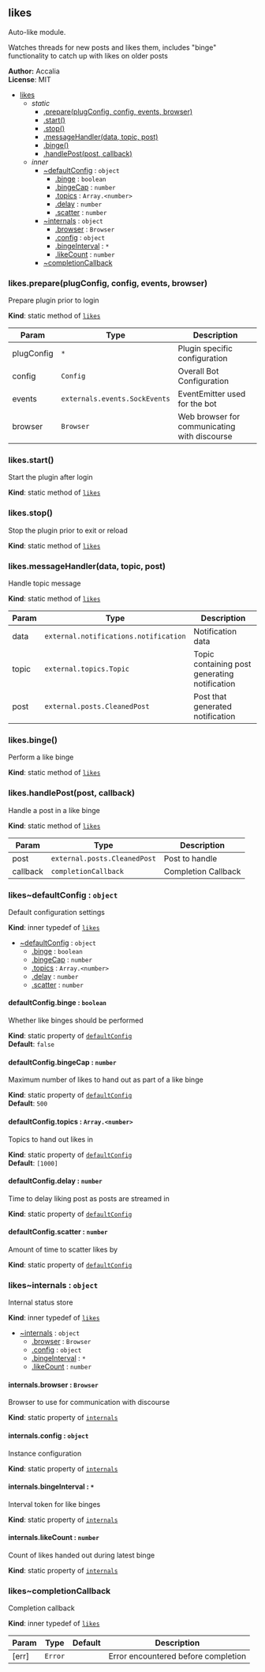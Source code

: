 <a name="module_likes"></a>
## likes
Auto-like module.

Watches threads for new posts and likes them, includes "binge" functionality to catch up with likes on older posts

**Author:** Accalia  
**License**: MIT  

* [likes](#module_likes)
  * _static_
    * [.prepare(plugConfig, config, events, browser)](#module_likes.prepare)
    * [.start()](#module_likes.start)
    * [.stop()](#module_likes.stop)
    * [.messageHandler(data, topic, post)](#module_likes.messageHandler)
    * [.binge()](#module_likes.binge)
    * [.handlePost(post, callback)](#module_likes.handlePost)
  * _inner_
    * [~defaultConfig](#module_likes..defaultConfig) : <code>object</code>
      * [.binge](#module_likes..defaultConfig.binge) : <code>boolean</code>
      * [.bingeCap](#module_likes..defaultConfig.bingeCap) : <code>number</code>
      * [.topics](#module_likes..defaultConfig.topics) : <code>Array.&lt;number&gt;</code>
      * [.delay](#module_likes..defaultConfig.delay) : <code>number</code>
      * [.scatter](#module_likes..defaultConfig.scatter) : <code>number</code>
    * [~internals](#module_likes..internals) : <code>object</code>
      * [.browser](#module_likes..internals.browser) : <code>Browser</code>
      * [.config](#module_likes..internals.config) : <code>object</code>
      * [.bingeInterval](#module_likes..internals.bingeInterval) : <code>\*</code>
      * [.likeCount](#module_likes..internals.likeCount) : <code>number</code>
    * [~completionCallback](#module_likes..completionCallback)

<a name="module_likes.prepare"></a>
### likes.prepare(plugConfig, config, events, browser)
Prepare plugin prior to login

**Kind**: static method of <code>[likes](#module_likes)</code>  

| Param | Type | Description |
| --- | --- | --- |
| plugConfig | <code>\*</code> | Plugin specific configuration |
| config | <code>Config</code> | Overall Bot Configuration |
| events | <code>externals.events.SockEvents</code> | EventEmitter used for the bot |
| browser | <code>Browser</code> | Web browser for communicating with discourse |

<a name="module_likes.start"></a>
### likes.start()
Start the plugin after login

**Kind**: static method of <code>[likes](#module_likes)</code>  
<a name="module_likes.stop"></a>
### likes.stop()
Stop the plugin prior to exit or reload

**Kind**: static method of <code>[likes](#module_likes)</code>  
<a name="module_likes.messageHandler"></a>
### likes.messageHandler(data, topic, post)
Handle topic message

**Kind**: static method of <code>[likes](#module_likes)</code>  

| Param | Type | Description |
| --- | --- | --- |
| data | <code>external.notifications.notification</code> | Notification data |
| topic | <code>external.topics.Topic</code> | Topic containing post generating notification |
| post | <code>external.posts.CleanedPost</code> | Post that generated notification |

<a name="module_likes.binge"></a>
### likes.binge()
Perform a like binge

**Kind**: static method of <code>[likes](#module_likes)</code>  
<a name="module_likes.handlePost"></a>
### likes.handlePost(post, callback)
Handle a post in a like binge

**Kind**: static method of <code>[likes](#module_likes)</code>  

| Param | Type | Description |
| --- | --- | --- |
| post | <code>external.posts.CleanedPost</code> | Post to handle |
| callback | <code>completionCallback</code> | Completion Callback |

<a name="module_likes..defaultConfig"></a>
### likes~defaultConfig : <code>object</code>
Default configuration settings

**Kind**: inner typedef of <code>[likes](#module_likes)</code>  

  * [~defaultConfig](#module_likes..defaultConfig) : <code>object</code>
    * [.binge](#module_likes..defaultConfig.binge) : <code>boolean</code>
    * [.bingeCap](#module_likes..defaultConfig.bingeCap) : <code>number</code>
    * [.topics](#module_likes..defaultConfig.topics) : <code>Array.&lt;number&gt;</code>
    * [.delay](#module_likes..defaultConfig.delay) : <code>number</code>
    * [.scatter](#module_likes..defaultConfig.scatter) : <code>number</code>

<a name="module_likes..defaultConfig.binge"></a>
#### defaultConfig.binge : <code>boolean</code>
Whether like binges should be performed

**Kind**: static property of <code>[defaultConfig](#module_likes..defaultConfig)</code>  
**Default**: <code>false</code>  
<a name="module_likes..defaultConfig.bingeCap"></a>
#### defaultConfig.bingeCap : <code>number</code>
Maximum number of likes to hand out as part of a like binge

**Kind**: static property of <code>[defaultConfig](#module_likes..defaultConfig)</code>  
**Default**: <code>500</code>  
<a name="module_likes..defaultConfig.topics"></a>
#### defaultConfig.topics : <code>Array.&lt;number&gt;</code>
Topics to hand out likes in

**Kind**: static property of <code>[defaultConfig](#module_likes..defaultConfig)</code>  
**Default**: <code>[1000]</code>  
<a name="module_likes..defaultConfig.delay"></a>
#### defaultConfig.delay : <code>number</code>
Time to delay liking post as posts are streamed in

**Kind**: static property of <code>[defaultConfig](#module_likes..defaultConfig)</code>  
<a name="module_likes..defaultConfig.scatter"></a>
#### defaultConfig.scatter : <code>number</code>
Amount of time to scatter likes by

**Kind**: static property of <code>[defaultConfig](#module_likes..defaultConfig)</code>  
<a name="module_likes..internals"></a>
### likes~internals : <code>object</code>
Internal status store

**Kind**: inner typedef of <code>[likes](#module_likes)</code>  

  * [~internals](#module_likes..internals) : <code>object</code>
    * [.browser](#module_likes..internals.browser) : <code>Browser</code>
    * [.config](#module_likes..internals.config) : <code>object</code>
    * [.bingeInterval](#module_likes..internals.bingeInterval) : <code>\*</code>
    * [.likeCount](#module_likes..internals.likeCount) : <code>number</code>

<a name="module_likes..internals.browser"></a>
#### internals.browser : <code>Browser</code>
Browser to use for communication with discourse

**Kind**: static property of <code>[internals](#module_likes..internals)</code>  
<a name="module_likes..internals.config"></a>
#### internals.config : <code>object</code>
Instance configuration

**Kind**: static property of <code>[internals](#module_likes..internals)</code>  
<a name="module_likes..internals.bingeInterval"></a>
#### internals.bingeInterval : <code>\*</code>
Interval token for like binges

**Kind**: static property of <code>[internals](#module_likes..internals)</code>  
<a name="module_likes..internals.likeCount"></a>
#### internals.likeCount : <code>number</code>
Count of likes handed out during latest binge

**Kind**: static property of <code>[internals](#module_likes..internals)</code>  
<a name="module_likes..completionCallback"></a>
### likes~completionCallback
Completion callback

**Kind**: inner typedef of <code>[likes](#module_likes)</code>  

| Param | Type | Default | Description |
| --- | --- | --- | --- |
| [err] | <code>Error</code> | <code></code> | Error encountered before completion |

